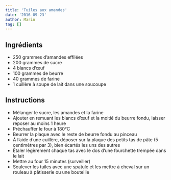 ```yaml
---
title: 'Tuiles aux amandes'
date: '2016-09-23'
author: Marin
tag: []
---
```

## Ingrédients
- 250 grammes d’amandes effilées
- 200 grammes de sucre
- 4 blancs d’œuf
- 100 grammes de beurre
- 40 grammes de farine
- 1 cuillère à soupe de lait dans une soucoupe

## Instructions
- Mélanger le sucre, les amandes et la farine
- Ajouter en remuant les blancs d’œuf et la moitié du beurre fondu, laisser reposer au moins 1 heure
- Préchauffer le four à 180°C
- Beurrer la plaque avec le reste de beurre fondu au pinceau
- À l’aide d’une cuillère, déposer sur la plaque des petits tas de pâte (5 centimètres par 3), bien écartés les uns des autres
- Étaler légèrement chaque tas avec le dos d’une fourchette trempée dans le lait
- Mettre au four 15 minutes (surveiller)
- Soulever les tuiles avec une spatule et les mettre à cheval sur un rouleau à pâtisserie ou une bouteille

